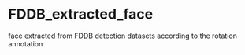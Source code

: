 # FDDB_extracted_face
face extracted from FDDB detection datasets according to the rotation annotation 
